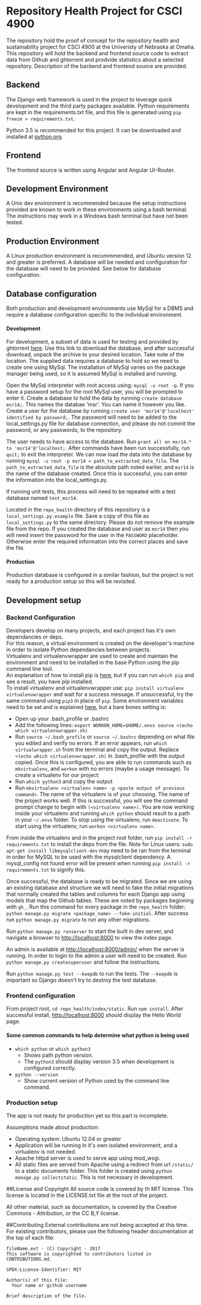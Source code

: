 # Repository Health Project for CSCI 4900

The repository hold the proof of concept for the repository health and sustainability project for CSCI 4900 at the Univeristy of Nebraska at Omaha.  This repository will hold the backend and frontend source code to extract data from Github and ghtorrent and prodvide statistics about a selected repository.  Description of the backend and frontend source are provided.

## Backend
The Django web framework is used in the project to leverage quick development and the third party packages available.  Python requirements are kept in the requirements.txt file, and this file is generated using `pip freeze > requirements.txt`.

Python 3.5 is recommended for this project.  It can be downloaded and installed at [python.org](python.org).

## Frontend
The frontend source is written using Angular and Angular UI-Router.  

## Development Environment
A Unix dev environment is recommended because the setup instructions provided are known to work in these environments using a bash terminal.  The instructions may work in a Windows bash terminal but have not been tested.

## Production Environment
A Linux production environment is recommmended, and Ubuntu version 12 and greater is preferred.  A database will be needed and configuration for the database will need to be provided.  See below for database configuration.

## Database configuration
Both production and development environments use MySql for a DBMS and require a database configuration specific to the individual environment.

#### Development
For development, a subset of data is used for testing and provided by ghtorrent [here](http://ghtorrent.org/msr14.html).  Use this link to download the database, and after successful download, unpack the archive to your desired location.  Take note of the location.  The supplied data requires a database to hold so we need to create one using MySql.  The installation of MySql varies on the package manager being used, so it is assumed MySql is installed and running.

Open the MySql interpreter with root access using: `mysql -u root -p`.  If you have a password setup for the root MySql user, you will be prompted to enter it.  Create a database to hold the data by running `create database msr14;`.  This names the databae 'msr'. You can name it however you like.  Create a user for the database by running `create user 'msr14'@'localhost' identified by password;`. The password will need to be added to the local_settings.py file for database connection, and please do not commit the password, or any passwords, to the repository.

The user needs to have access to the database. Run `grant all on msr14.* to 'msr14'@'localhost;`.  After commands have been run successfully, run `quit;` to exit the interpreter.  We can now load the data into the database by running `mysql -u root -p msr14 < path_to_extracted_data_file`.  The `path_to_extracted_data_file` is the absolute path noted earlier, and `msr14` is the name of the database created.  Once this is successful, you can enter the information into the local_settings.py.

If running unit tests, this process will need to be repeated with a test database named `test_msr14`.

Located in the `repo_health` directory of this repository is a `local_settings.py.example` file. Save a copy of this file as `local_settings.py` to the same directory.  Please do not remove the example file from the repo.  If you created the database and user as `msr14` then you will need insert the password for the user in the `PASSWORD` placeholder.  Otherwise enter the required information into the correct places and save the file.

#### Production
Production database is configured in a similar fashion, but the project is not ready for a production setup so this will be revisited.

## Development setup

### Backend Configuration
Developers develop on many projects, and each project has it's own dependancies or deps.  
For this reason, a virtual environment is created on the developer's machine in order to isolate Python dependancies between projects.  
Virtualenv and virtualenvwrapper are used to create and maintain the environment and need to be installed in the base Python using the pip command line tool.  
An explanation of how to install pip is [here](https://pip.pypa.io/en/stable/installing/), but if you can run `which pip` and see a result, you have pip installed.  
To install virtualenv and virtualenvwrapper use:
  `pip install virtualenv virtualenvwrapper`
and wait for a success message.  If unsuccessful, try the same command using `pip3` in place of `pip`.
Some environment variables need to be set and is explained [here](http://virtualenvwrapper.readthedocs.io/en/latest/install.html), but a bare bones setting is:
- Open up your .bash_profile or .bashrc
- Add the following lines:
   `export WORKON_HOME=$HOME/.envs
   source <(echo which virtualenvwrapper.sh)
   ` 
- Run `source ~/.bash_profile` or `source ~/.bashrc` depending on what file you edited and verify no errors. If an error appears, run `which virtualwrapper.sh` from the terminal and copy the output.  Replace `<(echo which virtualenvwrapper.sh)` in .bash_profile with the output copied.
Once this is configured, you are able to run commands such as `mkvirtualenv`, and `workon` with no errors (maybe a usage message).
To create a virtualenv for our project:
- Run `which python3` and copy the output
- Run `mkvirtualenv <virtualenv name> -p <paste output of previous command>`.  The name of the virtualenv is of your choosing. The name of the project works well.
If this is successful, you will see the command prompt change to begin with `(<virtualenv name>)`.  You are now working inside your virtualenv and running `which python` should result to a path in your `~/.envs` folder.
To stop using the virtualenv, run `deactivate`.
To start using the virtualenv, run `workon <virtualenv name>`.

From inside the virtualenv and in the project root folder, run `pip install -r requirements.txt` to install the deps from the file.
Note for Linux users: `sudo apt-get install libmysqlclient-dev` may need to be ran from the terminal in order for MySQL to be used with the mysqlclient dependency. A mysql_config not found error will be present when running `pip install -r requirements.txt` to signify this.

Once successful, the database is ready to be migrated. Since we are using an existing database and structure we will need to fake the initial migrations that normally created the tables and columns for each Django app using models that map the Github tables.  These are noted by packages beginning with `gh_`.  Run this command for every package in the `repo_health` folder: `python manage.py migrate <package_name> --fake-initial`.  After success run `python manage.py migrate` to run any other migrations.

Run `python manage.py runserver` to start the built in dev server, and navigate a browser to [http://localhost:8000](http://localhost:8000) to view the index page.

An admin is available at [http://localhost:8000/admin/](http://localhost:8000/admin/) when the server is running. In order to login to the admin a user will need to be created. Run `python manage.py createsuperuser` and follow the instructions.

Run `python manage.py test --keepdb` to run the tests.  The `--keepdb` is important so Django doesn't try to destroy the test database.

### Frontend configuration
From project root, `cd repo_health/index/static`.  Run `npm install`.  After successful install, [http://localhost:8000](http://localhost:8000) should display the Hello World page.

#### Some common commands to help determine what python is being used
- `which python` or `which python3`
  - Shows path python version.
  - The `python3` should display version 3.5 when development is configured correctly.
- `python --version` 
  - Show current version of Python used by the command line command.

### Production setup
The app is not ready for production yet so this part is incomplete.

Assumptions made about production:
- Operating system: Ubuntu 12.04 or greater
- Application will be running in it's own isolated environment, and a virtualenv is not needed.
- Apache httpd server is used to serve app using mod_wsgi.
- All static files are served from Apache using a redirect from url `/static/` to a static documents folder. This folder is created using `python manage.py collectstatic`.  This is not necessary in development.

##License and Copyright
All source code is covered by th MIT license.  This license is located in the LICENSE.txt file at the root of the project.

All other material, such as documentation, is covered by the Creative Commons - Attribution, or the CC B,Y license.

##Contributing
External contributions are not being accepted at this time. For existing contributors, please use the following header documentation at the top of each file:

```
fileName.ext - (C) Copyright - 2017
This software is copyrighted to contributors listed in CONTRIBUTIONS.md.

SPDX-License-Identifier: MIT

Author(s) of this file:
  Your name or github username

Brief description of the file.
```

